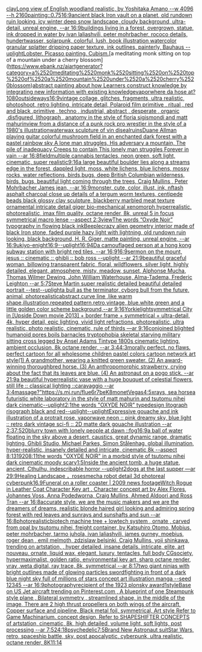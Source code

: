 [clay](https://www.ebank.nz/aiartgenerator?category=clay)[Long view of English woodland realistic, by Yoshitaka Amano    --w 4096  --h 2160](https://www.ebank.nz/aiartgenerator?category=Long%2520view%2520of%2520English%2520woodland%2520realistic%2C%2520by%2520Yoshitaka%2520Amano%2520%2520%2520%2520--w%25204096%2520%2520--h%25202160)[painting](https://www.ebank.nz/aiartgenerator?category=painting)[::0.75](https://www.ebank.nz/aiartgenerator?category=%3A%3A0.75)[16:9](https://www.ebank.nz/aiartgenerator?category=16%3A9)[ancient black Iron vault on a planet, old rundown ruin looking, icy winter deep snow landscape, cloudy background, ultra-detail, unreal engine, --ar 16:9](https://www.ebank.nz/aiartgenerator?category=ancient%2520black%2520Iron%2520vault%2520on%2520a%2520planet%2C%2520old%2520rundown%2520ruin%2520looking%2C%2520icy%2520winter%2520deep%2520snow%2520landscape%2C%2520cloudy%2520background%2C%2520ultra-detail%2C%2520unreal%2520engine%2C%2520--ar%252016%3A9)[buildings living in a forest, overgrown, statue, ink dropped in water by ivan laliashvili, peter mohrbacher, rococo details, hundertwasser, solarpunk, colorful, lush, book illustration watercolor granular splatter dripping paper texture, ink outlines, painterly, Bauhaus --uplight](https://www.ebank.nz/aiartgenerator?category=buildings%2520living%2520in%2520a%2520forest%2C%2520overgrown%2C%2520statue%2C%2520ink%2520dropped%2520in%2520water%2520by%2520ivan%2520laliashvili%2C%2520peter%2520mohrbacher%2C%2520rococo%2520details%2C%2520hundertwasser%2C%2520solarpunk%2C%2520colorful%2C%2520lush%2C%2520book%2520illustration%2520watercolor%2520granular%2520splatter%2520dripping%2520paper%2520texture%2C%2520ink%2520outlines%2C%2520painterly%2C%2520Bauhaus%2520--uplight)[Lobster. Picasso painting. Cubism.](https://www.ebank.nz/aiartgenerator?category=Lobster.%2520Picasso%2520painting.%2520Cubism.)[a meditating monk sitting on top of a mountain under a cherry blossom](https://www.ebank.nz/aiartgenerator?category=a%2520meditating%2520monk%2520sitting%2520on%2520top%2520of%2520a%2520mountain%2520under%2520a%2520cherry%2520blossom)[abstract painting about how Learners construct knowledge by integrating new information with existing knowledge](https://www.ebank.nz/aiartgenerator?category=abstract%2520painting%2520about%2520how%2520Learners%2520construct%2520knowledge%2520by%2520integrating%2520new%2520information%2520with%2520existing%2520knowledge)[vapor](https://www.ebank.nz/aiartgenerator?category=vapor)[where da hose at?](https://www.ebank.nz/aiartgenerator?category=where%2520da%2520hose%2520at%3F)[1080](https://www.ebank.nz/aiartgenerator?category=1080)[outside](https://www.ebank.nz/aiartgenerator?category=outside)[ways](https://www.ebank.nz/aiartgenerator?category=ways)[16:9](https://www.ebank.nz/aiartgenerator?category=16%3A9)[vintage collage, glitches, fragments, ultra realistic, photoshoot, retro lighting, intricate detail, Polaroid film primitive , ritual , red and black ,primitive , techno , industrial, abstract , desperate , organic ,disfigured, lithograph , anatomy in the style of floria sigismondi and matt mahurin](https://www.ebank.nz/aiartgenerator?category=vintage%2520collage%2C%2520glitches%2C%2520fragments%2C%2520ultra%2520realistic%2C%2520photoshoot%2C%2520retro%2520lighting%2C%2520intricate%2520detail%2C%2520Polaroid%2520film%2520primitive%2520%2C%2520ritual%2520%2C%2520red%2520and%2520black%2520%2Cprimitive%2520%2C%2520techno%2520%2C%2520industrial%2C%2520abstract%2520%2C%2520desperate%2520%2C%2520organic%2520%2Cdisfigured%2C%2520lithograph%2520%2C%2520anatomy%2520in%2520the%2520style%2520of%2520floria%2520sigismondi%2520and%2520matt%2520mahurin)[view from a distance of a punk rock pro wrestler in the style of a 1980's illustration](https://www.ebank.nz/aiartgenerator?category=view%2520from%2520a%2520distance%2520of%2520a%2520punk%2520rock%2520pro%2520wrestler%2520in%2520the%2520style%2520of%2520a%25201980%27s%2520illustration)[water](https://www.ebank.nz/aiartgenerator?category=water)[wax sculpture of vin diseal](https://www.ebank.nz/aiartgenerator?category=wax%2520sculpture%2520of%2520vin%2520diseal)[ruins](https://www.ebank.nz/aiartgenerator?category=ruins)[Duane Allman playing guitar colorful mushroom field in an enchanted dark forest with a pastel rainbow sky A lone man struggles, His adversary a mountain, The pile of inadequacy Creeps to contain This lonely man struggles Forever in vain --ar 16:8](https://www.ebank.nz/aiartgenerator?category=Duane%2520Allman%2520playing%2520guitar%2520colorful%2520mushroom%2520field%2520in%2520an%2520enchanted%2520dark%2520forest%2520with%2520a%2520pastel%2520rainbow%2520sky%2520A%2520lone%2520man%2520struggles%2C%2520His%2520adversary%2520a%2520mountain%2C%2520The%2520pile%2520of%2520inadequacy%2520Creeps%2520to%2520contain%2520This%2520lonely%2520man%2520struggles%2520Forever%2520in%2520vain%2520--ar%252016%3A8)[field](https://www.ebank.nz/aiartgenerator?category=field)[multiple cannabis tentacles, neon green, soft light, cinematic, super realistic](https://www.ebank.nz/aiartgenerator?category=multiple%2520cannabis%2520tentacles%2C%2520neon%2520green%2C%2520soft%2520light%2C%2520cinematic%2C%2520super%2520realistic)[9:16](https://www.ebank.nz/aiartgenerator?category=9%3A16)[a large beautiful boulder lies along a  streams edge in  the forest,  dappled light, moss, white lichens, blue lichens, mossy rocks, water reflections,  birds,bugs, deep British Columbian wilderness, birds, bugs, beautiful light coming through the trees, Craig Mullins , Peter Mohrbacher James jean, --ar 16:9](https://www.ebank.nz/aiartgenerator?category=a%2520large%2520beautiful%2520boulder%2520lies%2520along%2520a%2520%2520streams%2520edge%2520in%2520%2520the%2520forest%2C%2520%2520dappled%2520light%2C%2520moss%2C%2520white%2520lichens%2C%2520blue%2520lichens%2C%2520mossy%2520rocks%2C%2520water%2520reflections%2C%2520%2520birds%2Cbugs%2C%2520deep%2520British%2520Columbian%2520wilderness%2C%2520birds%2C%2520bugs%2C%2520beautiful%2520light%2520coming%2520through%2520the%2520trees%2C%2520Craig%2520Mullins%2520%2C%2520Peter%2520Mohrbacher%2520James%2520jean%2C%2520--ar%252016%3A9)[monster, cute, color, illust, ink, nft](https://www.ebank.nz/aiartgenerator?category=monster%2C%2520cute%2C%2520color%2C%2520illust%2C%2520ink%2C%2520nft)[ash asphalt charcoal close up details of a tergum worm textures, centipede beads black glossy clay sculpture, blackberry marbled meat texture ornamental intricate detail giger bio-mechanical xenomorph hyperrealistic, photorealistic, imax film quality, octane render, 8k, unreal 5 in focus symmetrical macro lense --aspect 2:3](https://www.ebank.nz/aiartgenerator?category=ash%2520asphalt%2520charcoal%2520close%2520up%2520details%2520of%2520a%2520tergum%2520worm%2520textures%2C%2520centipede%2520beads%2520black%2520glossy%2520clay%2520sculpture%2C%2520blackberry%2520marbled%2520meat%2520texture%2520ornamental%2520intricate%2520detail%2520giger%2520bio-mechanical%2520xenomorph%2520hyperrealistic%2C%2520photorealistic%2C%2520imax%2520film%2520quality%2C%2520octane%2520render%2C%25208k%2C%2520unreal%25205%2520in%2520focus%2520symmetrical%2520macro%2520lense%2520--aspect%25202%3A3)[view](https://www.ebank.nz/aiartgenerator?category=view)[The words “Oxyde Noir” typography in flowing black ink](https://www.ebank.nz/aiartgenerator?category=The%2520words%2520%E2%80%9COxyde%2520Noir%E2%80%9D%2520typography%2520in%2520flowing%2520black%2520ink)[Beeple](https://www.ebank.nz/aiartgenerator?category=Beeple)[crazy alien geometry interior made of black Iron stone, faded purple hazy light with lightning, old rundown ruin looking, black background, H. R. Giger, matte painting, unreal engine, --ar 16:9](https://www.ebank.nz/aiartgenerator?category=crazy%2520alien%2520geometry%2520interior%2520made%2520of%2520black%2520Iron%2520stone%2C%2520faded%2520purple%2520hazy%2520light%2520with%2520lightning%2C%2520old%2520rundown%2520ruin%2520looking%2C%2520black%2520background%2C%2520H.%2520R.%2520Giger%2C%2520matte%2520painting%2C%2520unreal%2520engine%2C%2520--ar%252016%3A9)[ukiyo-e](https://www.ebank.nz/aiartgenerator?category=ukiyo-e)[night](https://www.ebank.nz/aiartgenerator?category=night)[16:9](https://www.ebank.nz/aiartgenerator?category=16%3A9)[--uplight](https://www.ebank.nz/aiartgenerator?category=--uplight)[16:9](https://www.ebank.nz/aiartgenerator?category=16%3A9)[4D](https://www.ebank.nz/aiartgenerator?category=4D)[a camouflaged person at a hong kong subway station  with bright red tiles, --ar 16:9](https://www.ebank.nz/aiartgenerator?category=a%2520camouflaged%2520person%2520at%2520a%2520hong%2520kong%2520subway%2520station%2520%2520with%2520bright%2520red%2520tiles%2C%2520--ar%252016%3A9)[](https://www.ebank.nz/aiartgenerator?category=)[16:9](https://www.ebank.nz/aiartgenerator?category=16%3A9)[sermon on the mount, jesus :: cinematic :: ghibli :: bob ross --uplight --ar 21:9](https://www.ebank.nz/aiartgenerator?category=sermon%2520on%2520the%2520mount%2C%2520jesus%2520%3A%3A%2520cinematic%2520%3A%3A%2520ghibli%2520%3A%3A%2520bob%2520ross%2520--uplight%2520--ar%252021%3A9)[beautiful graceful woman, billowing transparent fabric, floral, wildflowers, silver light, highly detailed, elegant, atmosphere, misty, meadow, sunset, Alphonse Mucha, Thomas Wilmer Dewing, John William Waterhouse, Alma-Tadema, Frederic Leighton --ar 5:7](https://www.ebank.nz/aiartgenerator?category=beautiful%2520graceful%2520woman%2C%2520billowing%2520transparent%2520fabric%2C%2520floral%2C%2520wildflowers%2C%2520silver%2520light%2C%2520highly%2520detailed%2C%2520elegant%2C%2520atmosphere%2C%2520misty%2C%2520meadow%2C%2520sunset%2C%2520Alphonse%2520Mucha%2C%2520Thomas%2520Wilmer%2520Dewing%2C%2520John%2520William%2520Waterhouse%2C%2520Alma-Tadema%2C%2520Frederic%2520Leighton%2520--ar%25205%3A7)[Steve Martin super realistic detailed beautiful detailed portrait --test](https://www.ebank.nz/aiartgenerator?category=Steve%2520Martin%2520super%2520realistic%2520detailed%2520beautiful%2520detailed%2520portrait%2520--test)[--uplight](https://www.ebank.nz/aiartgenerator?category=--uplight)[a bull as the terminator, cyborg bull from the future, animal, photorealistic](https://www.ebank.nz/aiartgenerator?category=a%2520bull%2520as%2520the%2520terminator%2C%2520cyborg%2520bull%2520from%2520the%2520future%2C%2520animal%2C%2520photorealistic)[abstract,curve line ,like warm shape,illustration,repeated pattern,retro,vintage,,blue.white,green and a little golden color scheme background,--ar 9:16](https://www.ebank.nz/aiartgenerator?category=abstract%2Ccurve%2520line%2520%2Clike%2520warm%2520shape%2Cillustration%2Crepeated%2520pattern%2Cretro%2Cvintage%2C%2Cblue.white%2Cgreen%2520and%2520a%2520little%2520golden%2520color%2520scheme%2520background%2C--ar%25209%3A16)[Yorkie](https://www.ebank.nz/aiartgenerator?category=Yorkie)[light](https://www.ebank.nz/aiartgenerator?category=light)[symmetrical City in [Upside Down movie 2013] + border frame + symmetrical + ultra-detail, 4k, hyper detail, epic lighting, vivid light refractions, photorealistic, ultra realistic, photo realistic, cinematic, rule of thirds —ar 9:16](https://www.ebank.nz/aiartgenerator?category=symmetrical%2520City%2520in%2520%5BUpside%2520Down%2520movie%25202013%5D%2520%2B%2520border%2520frame%2520%2B%2520symmetrical%2520%2B%2520ultra-detail%2C%25204k%2C%2520hyper%2520detail%2C%2520epic%2520lighting%2C%2520vivid%2520light%2520refractions%2C%2520photorealistic%2C%2520ultra%2520realistic%2C%2520photo%2520realistic%2C%2520cinematic%2C%2520rule%2520of%2520thirds%2520%E2%80%94ar%25209%3A16)[conjoined blighted humanoid pores boils barnacles tryptophobia skeletal starving military sitting cross legged by Ansel Adams Tintype 1800s cinematic lighting, ambient occlusion, 8k octane render, --ar 3:4](https://www.ebank.nz/aiartgenerator?category=conjoined%2520blighted%2520humanoid%2520pores%2520boils%2520barnacles%2520tryptophobia%2520skeletal%2520starving%2520military%2520sitting%2520cross%2520legged%2520by%2520Ansel%2520Adams%2520Tintype%25201800s%2520cinematic%2520lighting%2C%2520ambient%2520occlusion%2C%25208k%2520octane%2520render%2C%2520--ar%25203%3A4)[4:3](https://www.ebank.nz/aiartgenerator?category=4%3A3)[morally perfect. no flaws. perfect cartoon for all wholesome children pastel colors cartoon network art style](https://www.ebank.nz/aiartgenerator?category=morally%2520perfect.%2520no%2520flaws.%2520perfect%2520cartoon%2520for%2520all%2520wholesome%2520children%2520pastel%2520colors%2520cartoon%2520network%2520art%2520style)[(1) A grandmother, wearing a knitted green sweater. (2) An award-winning thoroughbred horse. (3) An anthropomorphic strawberry, crying about the fact that its leaves are blue. (4) An astronaut on a pogo stick. --ar 21:9](https://www.ebank.nz/aiartgenerator?category=%281%29%2520A%2520grandmother%2C%2520wearing%2520a%2520knitted%2520green%2520sweater.%2520%282%29%2520An%2520award-winning%2520thoroughbred%2520horse.%2520%283%29%2520An%2520anthropomorphic%2520strawberry%2C%2520crying%2520about%2520the%2520fact%2520that%2520its%2520leaves%2520are%2520blue.%2520%284%29%2520An%2520astronaut%2520on%2520a%2520pogo%2520stick.%2520--ar%252021%3A9)[a beautiful hyperrealistic vase with a huge bouquet of celestial flowers, still life :: classical lighting ::caravaggio --ar 3:4](https://www.ebank.nz/aiartgenerator?category=a%2520beautiful%2520hyperrealistic%2520vase%2520with%2520a%2520huge%2520bouquet%2520of%2520celestial%2520flowers%2C%2520still%2520life%2520%3A%3A%2520classical%2520lighting%2520%3A%3Acaravaggio%2520--ar%25203%3A4)[massage?"](https://www.ebank.nz/aiartgenerator?category=massage%3F%22)[<https://s.mj.run/fIue6r7beK8>](https://www.ebank.nz/aiartgenerator?category=%3Chttps%3A//s.mj.run/fIue6r7beK8%3E)[monet](https://www.ebank.nz/aiartgenerator?category=monet)[Vegas](https://www.ebank.nz/aiartgenerator?category=Vegas)[4:5](https://www.ebank.nz/aiartgenerator?category=4%3A5)[xrays, sea horse](https://www.ebank.nz/aiartgenerator?category=xrays%2C%2520sea%2520horse)[a futuristic white laboratory in the style of matt mahurin and tsutomu nihei dark cinematic](https://www.ebank.nz/aiartgenerator?category=a%2520futuristic%2520white%2520laboratory%2520in%2520the%2520style%2520of%2520matt%2520mahurin%2520and%2520tsutomu%2520nihei%2520dark%2520cinematic)[--uplight](https://www.ebank.nz/aiartgenerator?category=--uplight)[2:1](https://www.ebank.nz/aiartgenerator?category=2%3A1)[the words "OXYDE NOIR" typedesign litograph risograph black and red](https://www.ebank.nz/aiartgenerator?category=the%2520words%2520%22OXYDE%2520NOIR%22%2520typedesign%2520litograph%2520risograph%2520black%2520and%2520red)[--uplight](https://www.ebank.nz/aiartgenerator?category=--uplight)[--uplight](https://www.ebank.nz/aiartgenerator?category=--uplight)[Expressive gouache and ink illustration of a protrait rose, vaporwave neon :: pink dreamy sky, blue light :: retro dark vintage sci-fi :: 2D matte dark gouache illustration --ar 2:3](https://www.ebank.nz/aiartgenerator?category=Expressive%2520gouache%2520and%2520ink%2520illustration%2520of%2520a%2520protrait%2520rose%2C%2520vaporwave%2520neon%2520%3A%3A%2520pink%2520dreamy%2520sky%2C%2520blue%2520light%2520%3A%3A%2520retro%2520dark%2520vintage%2520sci-fi%2520%3A%3A%25202D%2520matte%2520dark%2520gouache%2520illustration%2520--ar%25202%3A3)[7:5](https://www.ebank.nz/aiartgenerator?category=7%3A5)[20](https://www.ebank.nz/aiartgenerator?category=20)[blurry town with lonely people at dawn ::fog](https://www.ebank.nz/aiartgenerator?category=blurry%2520town%2520with%2520lonely%2520people%2520at%2520dawn%2520%3A%3Afog)[16:9](https://www.ebank.nz/aiartgenerator?category=16%3A9)[a ball of water floating in the sky above a desert, caustics, great dynamic range, dramatic lighting, Ghibli Studio, Michael Parkes, Simon Stålenhag, global illumination, hyper-realistic, insanely detailed and intricate, cinematic 8k --aspect 8:13](https://www.ebank.nz/aiartgenerator?category=a%2520ball%2520of%2520water%2520floating%2520in%2520the%2520sky%2520above%2520a%2520desert%2C%2520caustics%2C%2520great%2520dynamic%2520range%2C%2520dramatic%2520lighting%2C%2520Ghibli%2520Studio%2C%2520Michael%2520Parkes%2C%2520Simon%2520St%C3%A5lenhag%2C%2520global%2520illumination%2C%2520hyper-realistic%2C%2520insanely%2520detailed%2520and%2520intricate%2C%2520cinematic%25208k%2520--aspect%25208%3A13)[1920](https://www.ebank.nz/aiartgenerator?category=1920)[8:11](https://www.ebank.nz/aiartgenerator?category=8%3A11)[the words "OXYDE NOIR" in a morbid style of tsutomu nihei dark cinematic moody scary](https://www.ebank.nz/aiartgenerator?category=the%2520words%2520%22OXYDE%2520NOIR%22%2520in%2520a%2520morbid%2520style%2520of%2520tsutomu%2520nihei%2520dark%2520cinematic%2520moody%2520scary)[1:5](https://www.ebank.nz/aiartgenerator?category=1%3A5)[Inside the ancient tomb, a huge statue, ancient, Cthulhu, indescribable horror --uplight](https://www.ebank.nz/aiartgenerator?category=Inside%2520the%2520ancient%2520tomb%2C%2520a%2520huge%2520statue%2C%2520ancient%2C%2520Cthulhu%2C%2520indescribable%2520horror%2520--uplight)[2](https://www.ebank.nz/aiartgenerator?category=2)[dogs at the last supper —ar 29:9](https://www.ebank.nz/aiartgenerator?category=dogs%2520at%2520the%2520last%2520supper%2520%E2%80%94ar%252029%3A9)[Healing Landscape ，roses](https://www.ebank.nz/aiartgenerator?category=Healing%2520Landscape%2520%EF%BC%8Croses)[mecha robot detail 3d photoreal cyberpunk](https://www.ebank.nz/aiartgenerator?category=mecha%2520robot%2520detail%25203d%2520photoreal%2520cyberpunk)[16.9](https://www.ebank.nz/aiartgenerator?category=16.9)[Funeral on a roller coaster | 2009 news footage](https://www.ebank.nz/aiartgenerator?category=Funeral%2520on%2520a%2520roller%2520coaster%2520%7C%25202009%2520news%2520footage)[Witch Rogue in Leather Coat Character Key art  . Character concept art by Alex Flores, Johannes Voss, Anna Podedworna, Craig Mullins, Ahmed Aldoori and Ross Tran --ar 16:8](https://www.ebank.nz/aiartgenerator?category=Witch%2520Rogue%2520in%2520Leather%2520Coat%2520Character%2520Key%2520art%2520%2520.%2520Character%2520concept%2520art%2520by%2520Alex%2520Flores%2C%2520Johannes%2520Voss%2C%2520Anna%2520Podedworna%2C%2520Craig%2520Mullins%2C%2520Ahmed%2520Aldoori%2520and%2520Ross%2520Tran%2520--ar%252016%3A8)[accurate style, we are the music makers and we are the dreamers of dreams, realistic blonde haired girl looking and admiring spring forest with red leaves and sunrays and sunshafts and sun --ar 16:8](https://www.ebank.nz/aiartgenerator?category=accurate%2520style%2C%2520we%2520are%2520the%2520music%2520makers%2520and%2520we%2520are%2520the%2520dreamers%2520of%2520dreams%2C%2520realistic%2520blonde%2520haired%2520girl%2520looking%2520and%2520admiring%2520spring%2520forest%2520with%2520red%2520leaves%2520and%2520sunrays%2520and%2520sunshafts%2520and%2520sun%2520--ar%252016%3A8)[photorealistic](https://www.ebank.nz/aiartgenerator?category=photorealistic)[biotech machine tree + lowtech system , ornate , carved from opal by tsutomu nihei, freight container, by Katsuhiro Otomo, Mobius, peter mohrbacher, tarmo juhola, ivan laliashvili, james gurney, moebius, roger dean , emil melmoth, zdzislaw belsinki, Craig Mullins, yoji shinkawa, trending on artstation, , hyper detailed, insane details, intricate, elite, art nouveau, ornate, liquid wax, elegant, luxury, tentacles, full body CGsociety, hypermaximalist, golden ratio, environmental key art, sharp octane render, vray ,weta digital, ray trace, 8k, symmetrical --ar 8:17](https://www.ebank.nz/aiartgenerator?category=biotech%2520machine%2520tree%2520%2B%2520lowtech%2520system%2520%2C%2520ornate%2520%2C%2520carved%2520from%2520opal%2520by%2520tsutomu%2520nihei%2C%2520freight%2520container%2C%2520by%2520Katsuhiro%2520Otomo%2C%2520Mobius%2C%2520peter%2520mohrbacher%2C%2520tarmo%2520juhola%2C%2520ivan%2520laliashvili%2C%2520james%2520gurney%2C%2520moebius%2C%2520roger%2520dean%2520%2C%2520emil%2520melmoth%2C%2520zdzislaw%2520belsinki%2C%2520Craig%2520Mullins%2C%2520yoji%2520shinkawa%2C%2520trending%2520on%2520artstation%2C%2520%2C%2520hyper%2520detailed%2C%2520insane%2520details%2C%2520intricate%2C%2520elite%2C%2520art%2520nouveau%2C%2520ornate%2C%2520liquid%2520wax%2C%2520elegant%2C%2520luxury%2C%2520tentacles%2C%2520full%2520body%2520CGsociety%2C%2520hypermaximalist%2C%2520golden%2520ratio%2C%2520environmental%2520key%2520art%2C%2520sharp%2520octane%2520render%2C%2520vray%2520%2Cweta%2520digital%2C%2520ray%2520trace%2C%25208k%2C%2520symmetrical%2520--ar%25208%3A17)[two giant ninjas with bright outlines made of glowing particles swordfighting in front of a dark blue night sky full of millions of stars  concept art illustration manga --seed 12345 --ar 16:9](https://www.ebank.nz/aiartgenerator?category=two%2520giant%2520ninjas%2520with%2520bright%2520outlines%2520made%2520of%2520glowing%2520particles%2520swordfighting%2520in%2520front%2520of%2520a%2520dark%2520blue%2520night%2520sky%2520full%2520of%2520millions%2520of%2520stars%2520%2520concept%2520art%2520illustration%2520manga%2520--seed%252012345%2520--ar%252016%3A9)[photography](https://www.ebank.nz/aiartgenerator?category=photography)[recipient of the 1923 plonsky award](https://www.ebank.nz/aiartgenerator?category=recipient%2520of%2520the%25201923%2520plonsky%2520award)[1](https://www.ebank.nz/aiartgenerator?category=1)[style](https://www.ebank.nz/aiartgenerator?category=style)[Base on US Jet aircraft trending on Pinterest.com , A blueprint of one Steampunk style plane , Bilateral symmetry , streamlined shape, in the middle of the image,  There are 2 high thrust propellers on both wings of the aircraft, Copper surface and pipeline,  Black metal foil, symmetrical,  Art style Refer to Game Machinarium.  concept design, Refer to SHAPESHIFTER CONCEPTS  of artstation, cinematic,  8k, high detailed,  volume light,  soft lights,  post processing    --ar 7:5](https://www.ebank.nz/aiartgenerator?category=Base%2520on%2520US%2520Jet%2520aircraft%2520trending%2520on%2520Pinterest.com%2520%2C%2520A%2520blueprint%2520of%2520one%2520Steampunk%2520style%2520plane%2520%2C%2520Bilateral%2520symmetry%2520%2C%2520streamlined%2520shape%2C%2520in%2520the%2520middle%2520of%2520the%2520image%2C%2520%2520There%2520are%25202%2520high%2520thrust%2520propellers%2520on%2520both%2520wings%2520of%2520the%2520aircraft%2C%2520Copper%2520surface%2520and%2520pipeline%2C%2520%2520Black%2520metal%2520foil%2C%2520symmetrical%2C%2520%2520Art%2520style%2520Refer%2520to%2520Game%2520Machinarium.%2520%2520concept%2520design%2C%2520Refer%2520to%2520SHAPESHIFTER%2520CONCEPTS%2520%2520of%2520artstation%2C%2520cinematic%2C%2520%25208k%2C%2520high%2520detailed%2C%2520%2520volume%2520light%2C%2520%2520soft%2520lights%2C%2520%2520post%2520processing%2520%2520%2520%2520--ar%25207%3A5)[24:18](https://www.ebank.nz/aiartgenerator?category=24%3A18)[psychedelic](https://www.ebank.nz/aiartgenerator?category=psychedelic)[7:5](https://www.ebank.nz/aiartgenerator?category=7%3A5)[Brand New Astronaut suit](https://www.ebank.nz/aiartgenerator?category=Brand%2520New%2520Astronaut%2520suit)[Star Wars, retro, spaceship battle, sky, post apocalyptic, cyberpunk, ultra realistic, octane render, 8K](https://www.ebank.nz/aiartgenerator?category=Star%2520Wars%2C%2520retro%2C%2520spaceship%2520battle%2C%2520sky%2C%2520post%2520apocalyptic%2C%2520cyberpunk%2C%2520ultra%2520realistic%2C%2520octane%2520render%2C%25208K)[11:14](https://www.ebank.nz/aiartgenerator?category=11%3A14)